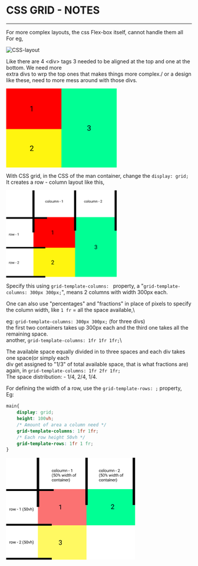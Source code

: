# **CSS GRID - NOTES**
---

For more complex layouts, the css Flex-box itself, cannot handle them all
For eg,


<!-- ![CSS-layout](https://css-tricks.com/wp-content/uploads/2018/11/terms-grid-track.svg) -->
<img src="https://css-tricks.com/wp-content/uploads/2018/11/terms-grid-track.svg"
    alt="CSS-layout"
    style="display: block; margin-right: 10px; width: 300px" />


Like there are 4 \<div> tags 3 needed to be aligned at the top and one at the bottom. We need more\
extra divs to wrp the top ones that makes things more complex./
or a design like these, need to more mess around with those divs.

<img src="./images/Tutorial/css_grid2.png"
    alt="CSS-layout"
    style="display: block; margin-right: 20px; width: 300px" />


With CSS grid, in the CSS of the man container, change the `display: grid;`\
It creates a row - column layout like this,

<img src="./images/Tutorial/css_grid_row_column.png"
    alt="CSS-layout"
    style="display: block; margin-right: 20px; width: 300px" />

Specify this using `grid-template-columns: ` property, a "`grid-template-columns: 300px 300px;`", means
2 columns with width 300px each.

One can also use "percentages" and "fractions" in place of pixels to specify the column width, like
`1 fr` = all the space available,\


eg: `grid-template-columns: 300px 300px;` (for three divs)\
the first two containers takes up 300px each and the third one takes all the remaining space.\
another, `grid-template-columns: 1fr 1fr 1fr;`\


The available space equally divided in to three spaces and each div takes one space(or simply each\
div get assigned to "1/3" of total available space, that is what fractions are)\
again, in `grid-template-columns: 1fr 2fr 1fr;`\
The space distribution: - 1/4, 2/4, 1/4.

For defining the width of a row, use the `grid-template-rows: ;` property,\
Eg:
```css
main{
    display: grid;
    height: 100vh;
    /* Amount of area a column need */
    grid-template-columns: 1fr 1fr;
    /* Each row height 50vh */
    grid-template-rows: 1fr 1 fr;
}
```
<img src="./images/Tutorial/css_grid_row_column_2.png"
    alt="CSS-layout"
    style="display: block; margin-right: 20px; width: 350px" />
